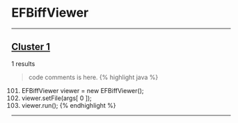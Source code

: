 # EFBiffViewer

***

## [Cluster 1](./1)
1 results
> code comments is here.
{% highlight java %}
101. EFBiffViewer viewer = new EFBiffViewer();
103. viewer.setFile(args[ 0 ]);
104. viewer.run();
{% endhighlight %}

***

